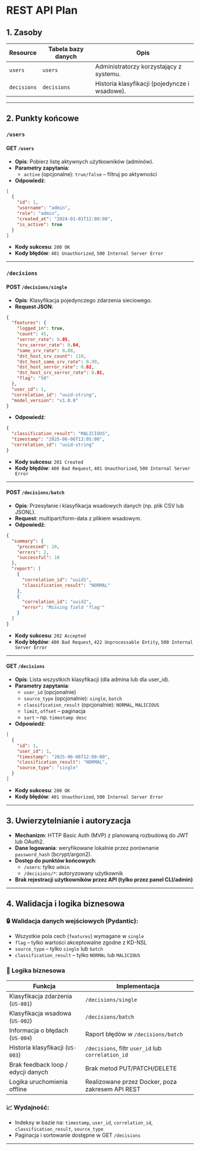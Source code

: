 # REST API Plan

## 1. Zasoby

| Resource       | Tabela bazy danych     | Opis                                                |
|----------------|------------------------|-----------------------------------------------------|
| `users`        | `users`                | Administratorzy korzystający z systemu.            |
| `decisions`    | `decisions`            | Historia klasyfikacji (pojedyncze i wsadowe).      |

---

## 2. Punkty końcowe

### `/users`

#### GET `/users`
- **Opis**: Pobierz listę aktywnych użytkowników (adminów).
- **Parametry zapytania**:
  - `active` (opcjonalne): `true/false` – filtruj po aktywności
- **Odpowiedź**:
```json
[
  {
    "id": 1,
    "username": "admin",
    "role": "admin",
    "created_at": "2024-01-01T12:00:00",
    "is_active": true
  }
]
```
- **Kody sukcesu**: `200 OK`
- **Kody błędów**: `401 Unauthorized`, `500 Internal Server Error`

---

### `/decisions`

#### POST `/decisions/single`
- **Opis**: Klasyfikacja pojedynczego zdarzenia sieciowego.
- **Request JSON**:
```json
{
  "features": {
    "logged_in": true,
    "count": 45,
    "serror_rate": 0.05,
    "srv_serror_rate": 0.04,
    "same_srv_rate": 0.88,
    "dst_host_srv_count": 110,
    "dst_host_same_srv_rate": 0.99,
    "dst_host_serror_rate": 0.02,
    "dst_host_srv_serror_rate": 0.01,
    "flag": "S0"
  },
  "user_id": 1,
  "correlation_id": "uuid-string",
  "model_version": "v1.0.0"
}
```
- **Odpowiedź**:
```json
{
  "classification_result": "MALICIOUS",
  "timestamp": "2025-06-06T13:05:00",
  "correlation_id": "uuid-string"
}
```
- **Kody sukcesu**: `201 Created`
- **Kody błędów**: `400 Bad Request`, `401 Unauthorized`, `500 Internal Server Error`

---

#### POST `/decisions/batch`
- **Opis**: Przesyłanie i klasyfikacja wsadowych danych (np. plik CSV lub JSONL).
- **Request**: multipart/form-data z plikiem wsadowym.
- **Odpowiedź**:
```json
{
  "summary": {
    "processed": 20,
    "errors": 2,
    "successful": 18
  },
  "report": [
    {
      "correlation_id": "uuid1",
      "classification_result": "NORMAL"
    },
    {
      "correlation_id": "uuid2",
      "error": "Missing field 'flag'"
    }
  ]
}
```
- **Kody sukcesu**: `202 Accepted`
- **Kody błędów**: `400 Bad Request`, `422 Unprocessable Entity`, `500 Internal Server Error`

---

#### GET `/decisions`
- **Opis**: Lista wszystkich klasyfikacji (dla admina lub dla user_id).
- **Parametry zapytania**:
  - `user_id` (opcjonalnie)
  - `source_type` (opcjonalnie): `single`, `batch`
  - `classification_result` (opcjonalnie): `NORMAL`, `MALICIOUS`
  - `limit`, `offset` – paginacja
  - `sort` – np. `timestamp desc`
- **Odpowiedź**:
```json
[
  {
    "id": 1,
    "user_id": 1,
    "timestamp": "2025-06-06T12:00:00",
    "classification_result": "NORMAL",
    "source_type": "single"
  }
]
```
- **Kody sukcesu**: `200 OK`
- **Kody błędów**: `401 Unauthorized`, `500 Internal Server Error`

---

## 3. Uwierzytelnianie i autoryzacja

- **Mechanizm**: HTTP Basic Auth (MVP) z planowaną rozbudową do JWT lub OAuth2.
- **Dane logowania**: weryfikowane lokalnie przez porównanie `password_hash` (bcrypt/argon2).
- **Dostęp do punktów końcowych**:
  - `/users`: tylko `admin`
  - `/decisions/*`: autoryzowany użytkownik
- **Brak rejestracji użytkowników przez API (tylko przez panel CLI/admin)**

---

## 4. Walidacja i logika biznesowa

### 🔒 Walidacja danych wejściowych (Pydantic):
- Wszystkie pola cech (`features`) wymagane w `single`
- `flag` – tylko wartości akceptowalne zgodne z KD-NSL
- `source_type` – tylko `single` lub `batch`
- `classification_result` – tylko `NORMAL` lub `MALICIOUS`

### 🧠 Logika biznesowa

| Funkcja                                | Implementacja                                          |
|----------------------------------------|--------------------------------------------------------|
| Klasyfikacja zdarzenia (`US-001`)      | `/decisions/single`                                   |
| Klasyfikacja wsadowa (`US-002`)        | `/decisions/batch`                                    |
| Informacja o błędach (`US-004`)        | Raport błędów w `/decisions/batch`                    |
| Historia klasyfikacji (`US-003`)       | `/decisions`, filtr `user_id` lub `correlation_id`    |
| Brak feedback loop / edycji danych     | Brak metod PUT/PATCH/DELETE                           |
| Logika uruchomienia offline            | Realizowane przez Docker, poza zakresem API REST      |

### 📈 Wydajność:
- Indeksy w bazie na: `timestamp`, `user_id`, `correlation_id`, `classification_result`, `source_type`
- Paginacja i sortowanie dostępne w GET `/decisions`

---


